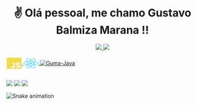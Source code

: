  <h1> <div align="center"> ✌  Olá pessoal, me chamo Gustavo Balmiza Marana !! </h1>

<div align="center">
  <a href="https://github.com/GustavoMarana">
  <img height="180em" src="https://github-readme-stats.vercel.app/api?username=GustavoMarana&show_icons=true&theme=chartreuse-dark&include_all_commits=true&count_private=true"/>
  <img height="180em" src="https://github-readme-stats.vercel.app/api/top-langs/?username=GustavoMarana&layout=compact&langs_count=7&theme=chartreuse-dark"/>
</div>
 <div style="display: inline_block"><br>
  <img align="center" alt="Guma-Js" height="30" width="40" src="https://raw.githubusercontent.com/devicons/devicon/master/icons/javascript/javascript-plain.svg">
  <img align="center" alt="Guma-React" height="30" width="40" src="https://raw.githubusercontent.com/devicons/devicon/master/icons/react/react-original.svg">
  <img align="center" alt="Guma-Java" height="50" width="40" src="https://cdn.jsdelivr.net/gh/devicons/devicon/icons/java/java-original-wordmark.svg" />

</div>
  
  ##
<div> 
  <a href="https://instagram.com/gu.balmiza" target="_blank"><img src="https://img.shields.io/badge/-Instagram-%23E4405F?style=for-the-badge&logo=instagram&logoColor=white" target="_blank"></a>
  <a href = "mailto:marana.gustavo@gmail.com"><img src="https://img.shields.io/badge/-Gmail-%23333?style=for-the-badge&logo=gmail&logoColor=white" target="_blank"></a>
  <a href="https://www.linkedin.com/in/gustavo-marana-b675531b3" target="_blank"><img src="https://img.shields.io/badge/-LinkedIn-%230077B5?style=for-the-badge&logo=linkedin&logoColor=white" target="_blank"></a> 
 
  ![Snake animation](https://github.com/GustavoMarana/GustavoBalmiza/blob/output/github-contribution-grid-snake.svg)
 
</div>
  
